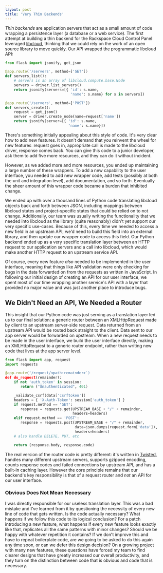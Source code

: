 ```yaml
---
layout: post
title: 'Very Thin Backends'
---
```


_Thin backends_ are application servers that act as a small amount of code wrapping a persistence layer (a database or a web service).  The first attempt at building a thin backend for the Rackspace Cloud Control Panel leveraged [libcloud](http://libcloud.apache.org), thinking that we could rely on the work of an open source library to move quickly.  Our API wrapped the programmatic libcloud API:

```python
from flask import jsonify, get_json

@app.route('/servers', method=['GET'])
def servers_list():
    # servers is an array of libcloud.compute.base.Node
    servers = driver.list_servers()
    return jsonify(servers=[{ 'id': s.name,
                              'name': s.name} for s in servers])

@app.route('/servers', method=['POST'])
def servers_create():
    request = get_json()
    server = driver.create_node(name=request['name'])
    return jsonify(server=[{ 'id': s.name,
                             'name': s.name}])
```

There's something initially appealing about this style of code.  It's very clear how to add new features.  It doesn't demand that you reinvent the wheel for new features: request goes in, appropriate call is made to the libcloud driver, response comes back.  You can give this code to a junior developer, ask them to add five more resources, and they can do it without incident.

However, as we added more and more resources, you ended up maintaining a large number of these wrappers.  To add a new capability to the user interface, you needed to add new wrapper code, add tests (possibly at both the unit and integration level), add documentation, and so forth.  Eventually the sheer amount of this wrapper code became a burden that inhibited change.

We ended up with over a thousand lines of Python code translating libcloud objects back and forth between JSON, including mappings between libcloud states and project-specific states that could be relied on to not change.  Additionally, our team was usually writing the functionality that we needed into libcloud as the library (quite reasonably) didn't yet support our very specific use-cases.  Because of this, every time we needed to access a new field in an upstream API, we'd need to build this field into an external library, and then update our wrapper code to access this field.  Our Python backend ended up as a very specific translation layer between an HTTP request to our application servers and a call into libcloud, which would make another HTTP request to an upstream service API.

Of course, every new feature _also_ needed to be implemented in the user interface, meaning that things like API validation were only checking for bugs in the data forwarded on from the requests as written in JavaScript.  In following our initial design of creating an API for our user interface, we spent most of our time wrapping another service's API with a layer that provided no major value and was just another place to introduce bugs.

## We Didn't Need an API, We Needed a Router

This insight that our Python code was just serving as a translation layer led us to our final solution: a generic router between an XMLHttpRequest made by client to an upstream server-side request.  Data returned from an upstream API would be routed back straight to the client.  Data sent to our app server would be forwarded on upstream.  When a new request needs to be made in the user interface, we build the user interface directly, making an XMLHttpRequest to a generic router endpoint, rather than writing new code that lives at the app server level.

```python
from flask import app, request
import requests

@app.route('/request/<path:remainder>`)
def do_request(remainder):
    if not 'auth_token' in session:
       return ("Unauthenticated", 401)

    _validate_csrf(data['csrftoken'])
    headers = { 'X-Auth-Token': session['auth_token'] }
    if request.method == 'GET':
       response = requests.get(UPSTREAM_BASE + "/" + remainder,
                               headers=headers)
    elif request.method == 'POST':
       response = requests.post(UPSTREAM_BASE + "/" + remainder,
                                data=json.dumps(request.form['data']),
                                headers=headers)
    # also handle DELETE, PUT, etc

    return (response.body, response.code)
```

The real version of the router code is pretty different: it's written in [Twisted](https://twistedmatrix.com/trac/), handles many different upstream servers, supports gzipped encoding, counts response codes and failed connections by upstream API, and has a built-in caching layer.  However the core principle remains that our backend's key responsibility is that of a request router and *not* an API for our user interface.

### Obvious Does Not Mean Necessary

I was directly responsible for our useless translation layer.  This was a bad mistake and I've learned from it by questioning the necessity of every new line of code that gets written.  Is the code actually necessary?  What happens if we follow this code to its logical conclusion?  For a patch introducing a new feature, what happens if every new feature looks exactly like that, replicates all the same patterns with minor changes?  Should we be happy with whatever repetition it contains?  If we don't improve this and have to repeat boilerplate code, are we going to be asked to do this again any time soon, or can we defer this design decision? On a growing project with many new features, these questions have forced my team to find clearer designs that have greatly increased our overall productivity, and they turn on the distinction between code that is obvious and code that is necessary.
